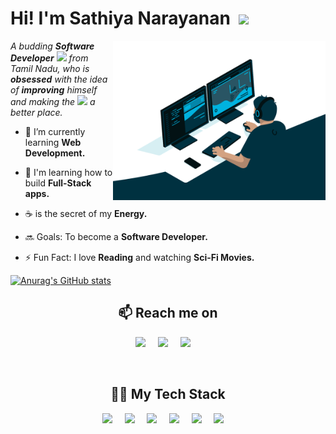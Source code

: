 # Hi! I'm Sathiya Narayanan&nbsp; <img src="https://github.com/TheDudeThatCode/TheDudeThatCode/blob/master/Assets/Mario_Hello_Big.gif" width="30px">
<img align="right" alt="Baby Astronaut GIF" src="https://github.com/Sathiya101/Sathiya101/blob/main/Assets/code.gif" width="340"/>
<p>
    <em>
        A budding <b>Software Developer</b> <img src="https://github.com/TheDudeThatCode/TheDudeThatCode/blob/master/Assets/Developer.gif" width="24px"> from Tamil Nadu, who is <b>obsessed</b> with the idea of <b>improving</b> himself and making the  <img src="https://github.com/TheDudeThatCode/TheDudeThatCode/blob/master/Assets/Earth.gif" width="20px">  a better place.
    </em>
</p>

- 🌱 I’m currently learning **Web Development.**

- 🤝 I'm learning how to build **Full-Stack apps.**

- ☕ is the secret of my **Energy.**

- 🔜 Goals: To become a **Software Developer.**

- ⚡ Fun Fact: I love **Reading** and watching **Sci-Fi Movies.**

[![Anurag's GitHub stats](https://github-readme-stats.vercel.app/api?username=Sathiya101)](https://github.com/anuraghazra/github-readme-stats)

<h2  align="center">📫 Reach me on</h2>
<p align="center">
  <a target="_blank"href="https://www.linkedin.com/in/sathiya-narayanan-08386b148/"><img src="https://img.shields.io/badge/linkedin-%230077B5.svg?&style=for-the-badge&logo=linkedin&logoColor=white" /></a>&nbsp;&nbsp;&nbsp;&nbsp;
  <a target="_blank"href="https://twitter.com/Sathiya_101"><img src="https://img.shields.io/badge/twitter-%231DA1F2.svg?&style=for-the-badge&logo=twitter&logoColor=white" /></a>&nbsp;&nbsp;&nbsp;&nbsp;
  <a href="mailto:sathiyanarayanan188@gmail.com?subject=Hello%20Sathiya,%20From%20Github"><img src="https://img.shields.io/badge/gmail-%23D14836.svg?&style=for-the-badge&logo=gmail&logoColor=white" /></a>&nbsp;&nbsp;&nbsp;&nbsp;
</p>
<br>
<h2  align="center">👨‍💻 My Tech Stack</h2>
<p align="center">
  <a target="_blank"href="https://html.com/"><img src="https://img.shields.io/badge/-HTML5-%23E44D27?style=for-the-badge&logo=html5&logoColor=ffffff" /></a>&nbsp;&nbsp;&nbsp;&nbsp;
  <a target="_blank"href="#"><img src="https://img.shields.io/badge/-CSS3-%231572B6?style=for-the-badge&logo=css3" /></a>&nbsp;&nbsp;&nbsp;&nbsp;
  <a href="#"><img src="https://img.shields.io/badge/-JavaScript-%23F7DF1C?style=for-the-badge&logo=javascript&logoColor=000000&labelColor=%23F7DF1C&color=%23FFCE5A" /></a>&nbsp;&nbsp;&nbsp;&nbsp;
  <a target="_blank"href="#"><img src="https://img.shields.io/badge/Java-orange?style=for-the-badge&logo=Java" /></a>&nbsp;&nbsp;&nbsp;&nbsp;
  <a target="_blank"href="#"><img src="https://img.shields.io/badge/-Git-%23F05032?style=for-the-badge&logo=git&logoColor=%23ffffff" /></a>&nbsp;&nbsp;&nbsp;&nbsp;
  <a target="_blank"href="#"><img src="https://img.shields.io/badge/-VSCode-%23007ACC?style=for-the-badge&logo=visual-studio-code" /></a>&nbsp;&nbsp;&nbsp;&nbsp;
</p>

